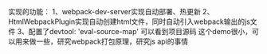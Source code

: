 实现的功能：
1、webpack-dev-server实现自动部署、热更新
2、HtmlWebpackPlugin实现自动创建html文件，同时自动引入webpack输出的js文件
3、配置了devtool: 'eval-source-map' 可以看到项目源码
这个demo很小，可以用来做一些，研究webpack打包原理，研究js api的事情
